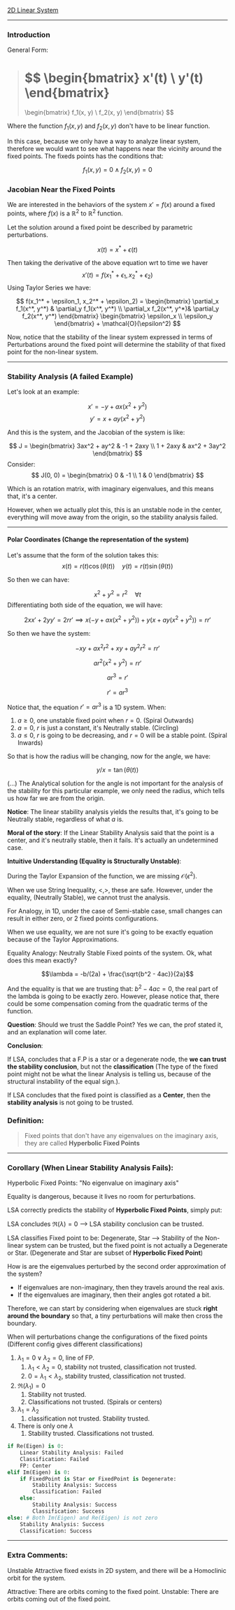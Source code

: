 [2D Linear System](2D%20Linear%20System.md)


---

### Introduction 
General Form: 

> $$
> \begin{bmatrix}
>     x'(t)
>     \\
>     y'(t)
> \end{bmatrix}
> =
> \begin{bmatrix}
>     f_1(x, y) \\ f_2(x, y)
> \end{bmatrix}
> $$

Where the function $f_1(x,y)$ and $f_2(x,y)$ don't have to be linear function. 

In this case, because we only have a way to analyze linear system, therefore we would want to see what happens near the vicinity around the fixed points. The fixeds points has the conditions that: 

$$
f_1(x,y) = 0 \wedge f_2(x,y) = 0
$$

### Jacobian Near the Fixed Points
We are interested in the behaviors of the system $x' = f(x)$ around a fixed points, where $f(x)$ is a $\mathbb{R}^2$ to $\mathbb{R}^2$ function. 

Let the solution around a fixed point be described by parametric perturbations. 

$$
x(t) = x^* + \epsilon(t)
$$

Then taking the derivative of the above equation wrt to time we haver
$$
x'(t) = f(x_1^* + \epsilon_1, x_2^* + \epsilon_2)
$$
Using Taylor Series we have: 

$$
f(x_1^* + \epsilon_1, x_2^* + \epsilon_2) = 
\begin{bmatrix}
    \partial_x f_1(x^*, y^*) & \partial_y f_1(x^*, y^*)
    \\
    \partial_x f_2(x^*, y^*)& \partial_y f_2(x^*, y^*)
\end{bmatrix}
\begin{bmatrix}
 \epsilon_x \\ \epsilon_y
\end{bmatrix} + \mathcal{O}(\epsilon^2)
$$

Now, notice that the stability of the linear system expressed in terms of Perturbations around the fixed point will determine the stability of that fixed point for the non-linear system. 

---
### Stability Analysis (A failed Example)

Let's look at an example: 

$$
x' = - y + ax(x^2 + y^2)
$$
$$
y' = x + ay(x^2 + y^2)
$$

And this is the system, and the Jacobian of the system is like: 

$$
J =
\begin{bmatrix}
 3ax^2 + ay^2 & -1 + 2axy \\
 1 + 2axy & ax^2 + 3ay^2
\end{bmatrix}
$$
Consider: 
$$
J(0, 0) = \begin{bmatrix}
 0 & -1 \\ 1 & 0
\end{bmatrix}
$$


Which is an rotation matrix, with imaginary eigenvalues, and this means that, it's a center. 

However, when we actually plot this, this is an unstable node in the center, everything will move away from the origin, so the stability analysis failed. 

---
#### Polar Coordinates (Change the representation of the system)
Let's assume that the form of the solution takes this: 
$$
x(t) = r(t)\cos(\theta(t)) \quad y(t) = r(t)\sin(\theta(t))
$$

So then we can have: 

$$
x^2 + y^2 = r^2 \quad \forall t
$$
Differentiating both side of the equation, we will have: 

$$
2xx' + 2yy' = 2rr' \implies x(-y + ax(x^2 + y^2)) + y(x + ay(x^2 + y^2)) = rr'
$$

So then we have the system: 

$$
-xy + ax^2r^2 + xy + ay^2r^2 = rr'
$$

$$
ar^2(x^2 + y^2) = rr'
$$

$$
ar^3 = r'
$$

$$
r' = ar^3
$$

Notice that, the equation $r' = ar^3$ is a 1D system. When: 
1. $a \ge 0$, one unstable fixed point when $r = 0$. (Spiral Outwards)
2. $a = 0$, $r$ is just a constant, it's Neutrally stable. (Circling)
3. $a \le 0$, $r$ is going to be decreasing, and $r = 0$ will be a stable point. (Spiral Inwards)

So that is how the radius will be changing, now for the angle, we have: 

$$
y/x = \tan(\theta(t))
$$

(...) The Analytical solution for the angle is not important for the analysis of the stability for this particular example, we only need the radius, which tells us how far we are from the origin. 

**Notice**: 
The linear stability analysis yields the results that, it's going to be Neutrally stable, regardless of what $a$ is. 

**Moral of the story**: 
If the Linear Stability Analysis said that the point is a center, and it's neutrally stable, then it fails. It's actually an undetermined case.

**Intuitive Understanding (Equality is Structurally Unstable)**: 

During the Taylor Expansion of the function, we are missing $\mathcal{O}(\epsilon^2)$. 

When we use String Inequality, $<, >$, these are safe. However, under the equality, (Neutrally Stable), we cannot trust the analysis. 

For Analogy, in 1D, under the case of Semi-stable case, small changes can result in either zero, or 2 fixed points configurations. 

When we use equality, we are not sure it's going to be exactly equation because of the Taylor Approximations. 

Equality Analogy: Neutrally Stable Fixed points of the system. Ok, what does this mean exactly? 

$$\lambda = -b/(2a) + \frac{\sqrt{b^2 - 4ac}}{2a}$$

And the equality is that we are trusting that: $b^2 - 4ac = 0$, the real part of the lambda is going to be exactly zero. However, please notice that, there could be some compensation coming from the quadratic terms of the function.

**Question**: Should we trust the Saddle Point? 
Yes we can, the prof stated it, and an explanation will come later. 

**Conclusion**:

If LSA, concludes that a F.P is a star or a degenerate node, the **we can trust the stability conclusion**, but not the **classification** (The type of the fixed point might not be what the linear Analysis is telling us, because of the structural instability of the equal sign.).

If LSA concludes that the fixed point is classified as a **Center**, then the **stability analysis** is not going to be trusted. 

### Definition: 

> Fixed points that don't have any eigenvalues on the imaginary axis, they are called **Hyperbolic Fixed Points**


---
### Corollary (When Linear Stability Analysis Fails): 

Hyperbolic Fixed Points: "No eigenvalue on imaginary axis"

Equality is dangerous, because it lives no room for perturbations. 

LSA correctly predicts the stability of **Hyperbolic Fixed Points**, simply put: 

LSA concludes $\Re(\lambda) = 0$ --> LSA stability conclusion can be trusted. 

LSA classifies Fixed point to be: Degenerate, Star --> Stability of the Non-linear system can be trusted, but the fixed point is not actually a Degenerate or Star. (Degenerate and Star are subset of **Hyperbolic Fixed Point**)

How is are the eigenvalues perturbed by the second order approximation of the system? 

* If eigenvalues are non-imaginary, then they travels around the real axis. 
* If the eigenvalues are imaginary, then their angles got rotated a bit. 

Therefore, we can start by considering when eigenvalues are stuck **right around the boundary** so that, a tiny perturbations will make then cross the boundary. 

When will perturbations change the configurations of the fixed points (Different config gives different classifications)

1. $\lambda_1 = 0 \vee \lambda_2 = 0$, line of FP. 
   1. $\lambda_1 < \lambda_2 = 0$, stability not trusted, classification not trusted. 
   2. $0 = \lambda_1 < \lambda_2$, stability trusted, classification not trusted.
2. $\Re(\lambda_1) = 0$
   1. Stability not trusted. 
   2. Classifications not trusted. (Spirals or centers)
3. $\lambda_1 = \lambda_2$
   1. classification not trusted. Stability trusted. 
4. There is only one $\lambda$
   1. Stability trusted. Classifications not trusted. 


```python
if Re(Eigen) is 0: 
    Linear Stability Analysis: Failed
    Classification: Failed
	FP: Center
elif Im(Eigen) is 0: 
    if FixedPoint is Star or FixedPoint is Degenerate:  
        Stability Analysis: Success 
        Classification: Failed
    else: 
        Stability Analysis: Success
        Classification: Success
else: # Both Im(Eigen) and Re(Eigen) is not zero
    Stability Analysis: Success
    Classification: Success
```

---
### Extra Comments: 

Unstable Attractive fixed exists in 2D system, and there will be a Homoclinic orbit for the system.

Attractive: There are orbits coming to the fixed point. 
Unstable: There are orbits coming out of the fixed point. 

